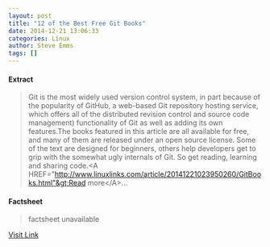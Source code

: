 ```yaml
---
layout: post
title: "12 of the Best Free Git Books"
date: 2014-12-21 13:06:33
categories: Linux
author: Steve Emms
tags: []
---
```



#### Extract
>Git is the most widely used version control system, in part because of the popularity of GitHub, a web-based Git repository hosting service, which offers all of the distributed revision control and source code management) functionality of Git as well as adding its own features.The books featured in this article are all available for free, and many of them are released under an open source license. Some of the text are designed for beginners, others help developers get to grip with the somewhat ugly internals of Git. So get reading, learning and sharing code.&lt;A HREF="http://www.linuxlinks.com/article/20141221023950260/GitBooks.html"&gt;Read more&lt;/A&gt;...

#### Factsheet
>factsheet unavailable

[Visit Link](https://www.linux.com/community/blogs/133-general-linux/799592-12-of-the-best-free-git-books/)


